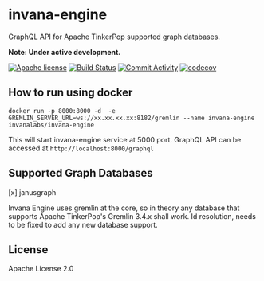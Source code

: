 # invana-engine

GraphQL API for Apache TinkerPop supported graph databases.

**Note: Under active development.** 

[![Apache license](https://img.shields.io/badge/license-Apache-blue.svg)](https://github.com/invanalabs/invana-engine/blob/master/LICENSE) 
[![Build Status](https://travis-ci.org/invanalabs/invana-engine.svg?branch=develop)](https://travis-ci.org/invanalabs/invana-engine)
[![Commit Activity](https://img.shields.io/github/commit-activity/m/invanalabs/invana-engine)](https://github.com/invanalabs/invana-engine/commits)
[![codecov](https://codecov.io/gh/invanalabs/invana-engine/branch/develop/graph/badge.svg)](https://codecov.io/gh/invanalabs/invana-engine)

## How to run using docker

```shell script.
docker run -p 8000:8000 -d  -e GREMLIN_SERVER_URL=ws://xx.xx.xx.xx:8182/gremlin --name invana-engine invanalabs/invana-engine 
```

This will start invana-engine service at 5000 port. GraphQL API can be 
accessed at `http://localhost:8000/graphql`

## Supported Graph Databases

[x] janusgraph 

Invana Engine uses gremlin at the core, so in theory any database that supports 
Apache TinkerPop's Gremlin 3.4.x shall work. Id resolution, needs to be fixed to 
add any new database support.

## License 

Apache License 2.0
